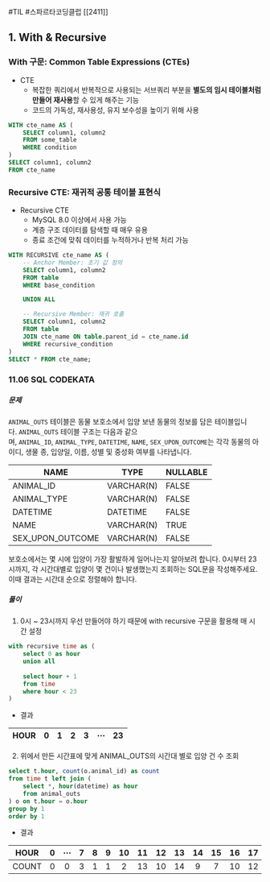 #TIL #스파르타코딩클럽 [[2411]]

## 1. With & Recursive
### With 구문: Common Table Expressions (CTEs)
- CTE
	- 복잡한 쿼리에서 반복적으로 사용되는 서브쿼리 부분을 **별도의 임시 테이블처럼 만들어 재사용**할 수 있게 해주는 기능
	- 코드의 가독성, 재사용성, 유지 보수성을 높이기 위해 사용
```sql
WITH cte_name AS (
    SELECT column1, column2
    FROM some_table
    WHERE condition
)
SELECT column1, column2
FROM cte_name
```


### Recursive CTE: 재귀적 공통 테이블 표현식
- Recursive CTE
	- MySQL 8.0 이상에서 사용 가능
	- 계층 구조 데이터를 탐색할 때 매우 유용
	- 종료 조건에 맞춰 데이터를 누적하거나 반복 처리 가능
```sql
WITH RECURSIVE cte_name AS (
    -- Anchor Member: 초기 값 정의
    SELECT column1, column2
    FROM table
    WHERE base_condition

    UNION ALL

    -- Recursive Member: 재귀 호출
    SELECT column1, column2
    FROM table
    JOIN cte_name ON table.parent_id = cte_name.id
    WHERE recursive_condition
)
SELECT * FROM cte_name;

```


### 11.06 SQL CODEKATA
##### 문제
`ANIMAL_OUTS` 테이블은 동물 보호소에서 입양 보낸 동물의 정보를 담은 테이블입니다. `ANIMAL_OUTS` 테이블 구조는 다음과 같으며, `ANIMAL_ID`, `ANIMAL_TYPE`, `DATETIME`, `NAME`, `SEX_UPON_OUTCOME`는 각각 동물의 아이디, 생물 종, 입양일, 이름, 성별 및 중성화 여부를 나타냅니다.

|NAME|TYPE|NULLABLE|
|---|---|---|
|ANIMAL_ID|VARCHAR(N)|FALSE|
|ANIMAL_TYPE|VARCHAR(N)|FALSE|
|DATETIME|DATETIME|FALSE|
|NAME|VARCHAR(N)|TRUE|
|SEX_UPON_OUTCOME|VARCHAR(N)|FALSE|

보호소에서는 몇 시에 입양이 가장 활발하게 일어나는지 알아보려 합니다. 0시부터 23시까지, 각 시간대별로 입양이 몇 건이나 발생했는지 조회하는 SQL문을 작성해주세요. 이때 결과는 시간대 순으로 정렬해야 합니다.

##### 풀이
1.  0시 ~ 23시까지 우선 만들어야 하기 때문에 with recursive 구문을 활용해 매 시간 설정
```sql
with recursive time as (
    select 0 as hour
    union all
    
    select hour + 1
    from time
    where hour < 23
)
```

- 결과

| HOUR |  0  |  1  |  2  |  3  |  ⋯  | 23  |
| ---- | :-: | :-: | :-: | :-: | :-: | :-: |

2. 위에서 만든 시간표에 맞게 ANIMAL_OUTS의 시간대 별로 입양 건 수 조회
```sql
select t.hour, count(o.animal_id) as count
from time t left join (
    select *, hour(datetime) as hour
    from animal_outs
) o on t.hour = o.hour
group by 1
order by 1
```

- 결과

| HOUR  |  0  |  ⋯  |  7  |  8  |  9  | 10  | 11  | 12  | 13  | 14  | 15  | 16  | 17  | 18  | 19  |  ⋯  | 23  |
| ----- | :-: | :-: | :-: | :-: | :-: | :-: | :-: | :-: | :-: | :-: | :-: | :-: | :-: | :-: | :-: | :-: | :-: |
| COUNT |  0  |  0  |  3  |  1  |  1  |  2  | 13  | 10  | 14  |  9  |  7  | 10  | 12  | 16  |  2  |  0  |  0  |


